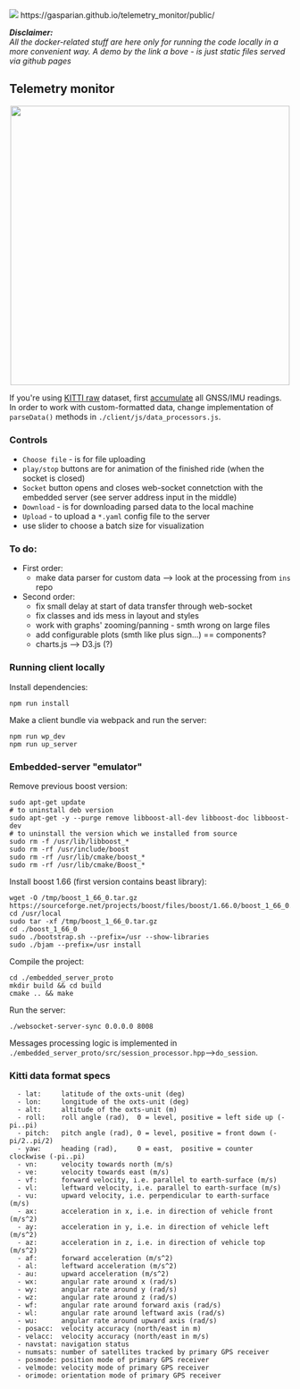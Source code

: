 <img src="https://travis-ci.com/gasparian/telemetry_monitor.svg?branch=master"/>  
https://gasparian.github.io/telemetry_monitor/public/  


***Disclaimer:***  
*All the docker-related stuff are here only for running the code locally in a more convenient way. A demo by the link a bove - is just static files served via github pages*  

## Telemetry monitor  

<p align="center"> <img src="https://github.com/gasparian/telemetry_monitor/blob/master/public/img/demo-pic.png" height=500 /> </p>  

If you're using [KITTI raw](http://www.cvlibs.net/datasets/kitti/raw_data.php) dataset, first [accumulate](https://gist.github.com/gasparian/7cd1b82e78a2ebefe895242616e87411) all GNSS/IMU readings.  
In order to work with custom-formatted data, change implementation of `parseData()` methods in `./client/js/data_processors.js`.  

### Controls  
 - `Choose file` - is for file uploading  
 - `play/stop` buttons are for animation of the finished ride (when the socket is closed)  
 - `Socket` button opens and closes web-socket connetction with the embedded server (see server address input in the middle)  
 - `Download` - is for downloading parsed data to the local machine  
 - `Upload` - to upload a `*.yaml` config file to the server  
 - use slider to choose a batch size for visualization  

### To do:  
 - First order:  
     - make data parser for custom data --> look at the processing from `ins` repo  
 - Second order:  
     - fix small delay at start of data transfer through web-socket  
     - fix classes and ids mess in layout and styles  
     - work with graphs' zooming/panning - smth wrong on large files  
     - add configurable plots (smth like plus sign...) == components?  
     - charts.js --> D3.js (?)  

### Running client locally  
Install dependencies:  
```
npm run install
```  
Make a client bundle via webpack and run the server:  
```
npm run wp_dev  
npm run up_server  
```  

### Embedded-server "emulator"  

Remove previous boost version:  
```
sudo apt-get update
# to uninstall deb version
sudo apt-get -y --purge remove libboost-all-dev libboost-doc libboost-dev
# to uninstall the version which we installed from source
sudo rm -f /usr/lib/libboost_*
sudo rm -rf /usr/include/boost
sudo rm -rf /usr/lib/cmake/boost_*
sudo rm -rf /usr/lib/cmake/Boost_*
```  

Install boost 1.66 (first version contains beast library):  
```
wget -O /tmp/boost_1_66_0.tar.gz https://sourceforge.net/projects/boost/files/boost/1.66.0/boost_1_66_0.tar.gz
cd /usr/local
sudo tar -xf /tmp/boost_1_66_0.tar.gz
cd ./boost_1_66_0
sudo ./bootstrap.sh --prefix=/usr --show-libraries
sudo ./bjam --prefix=/usr install 
```  
Compile the project:  
```
cd ./embedded_server_proto
mkdir build && cd build
cmake .. && make
```  
Run the server:  
```
./websocket-server-sync 0.0.0.0 8008
```  
Messages processing logic is implemented in `./embedded_server_proto/src/session_processor.hpp`-->`do_session`.  

### Kitti data format specs  
```
  - lat:     latitude of the oxts-unit (deg)
  - lon:     longitude of the oxts-unit (deg)
  - alt:     altitude of the oxts-unit (m)
  - roll:    roll angle (rad),  0 = level, positive = left side up (-pi..pi)
  - pitch:   pitch angle (rad), 0 = level, positive = front down (-pi/2..pi/2)
  - yaw:     heading (rad),     0 = east,  positive = counter clockwise (-pi..pi)
  - vn:      velocity towards north (m/s)
  - ve:      velocity towards east (m/s)
  - vf:      forward velocity, i.e. parallel to earth-surface (m/s)
  - vl:      leftward velocity, i.e. parallel to earth-surface (m/s)
  - vu:      upward velocity, i.e. perpendicular to earth-surface (m/s)
  - ax:      acceleration in x, i.e. in direction of vehicle front (m/s^2)
  - ay:      acceleration in y, i.e. in direction of vehicle left (m/s^2)
  - az:      acceleration in z, i.e. in direction of vehicle top (m/s^2)
  - af:      forward acceleration (m/s^2)
  - al:      leftward acceleration (m/s^2)
  - au:      upward acceleration (m/s^2)
  - wx:      angular rate around x (rad/s)
  - wy:      angular rate around y (rad/s)
  - wz:      angular rate around z (rad/s)
  - wf:      angular rate around forward axis (rad/s)
  - wl:      angular rate around leftward axis (rad/s)
  - wu:      angular rate around upward axis (rad/s)
  - posacc:  velocity accuracy (north/east in m)
  - velacc:  velocity accuracy (north/east in m/s)
  - navstat: navigation status
  - numsats: number of satellites tracked by primary GPS receiver
  - posmode: position mode of primary GPS receiver
  - velmode: velocity mode of primary GPS receiver
  - orimode: orientation mode of primary GPS receiver
```  
